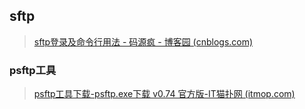 ## sftp

> [sftp登录及命令行用法 - 码源疯 - 博客园 (cnblogs.com)](https://www.cnblogs.com/cyb-652356/p/11679074.html) 

### psftp工具

> [psftp工具下载-psftp.exe下载 v0.74 官方版-IT猫扑网 (itmop.com)](http://www.itmop.com/downinfo/396756.html) 